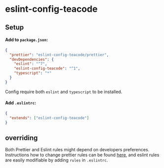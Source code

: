 # eslint-config-teacode
## Setup 

#### Add to `package.json`:
```json
{
  "prettier": "eslint-config-teacode/prettier",
  "devDependencies": {
    "eslint": "^7",
    "eslint-config-teacode": "^1",
    "typescript": "*"
  }
}
```
Config require both `eslint` and  `typescript` to be installed.

#### Add `.eslintrc`:
```json
{
  "extends": ["eslint-config-teacode"]
}
```

## overriding
Both Prettier and Eslint rules might depend on developers preferences.
Instructions how to change prettier rules can be found [here](https://prettier.io/docs/en/configuration.html#sharing-configurations),
and eslint rules are easily modifiable by adding `rules` in `.eslintrc`.


